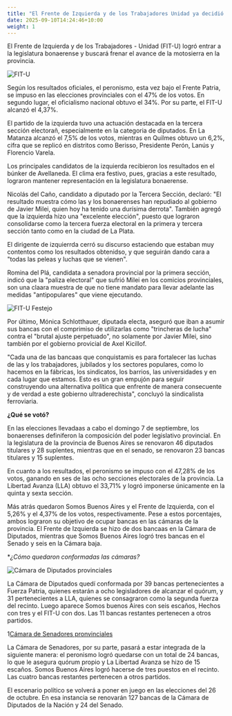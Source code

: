 ```yaml
---
title: "El Frente de Izquierda y de los Trabajadores Unidad ya decidió con quiénes avanza para las legislativas"
date: 2025-09-10T14:24:46+10:00
weight: 1
---
```

El Frente de Izquierda y de los Trabajadores - Unidad (FIT-U) logró entrar a la legislatura bonaerense y buscará frenar el avance de la motosierra en la provincia.

![FIT-U]()

Según los resultados oficiales, el peronismo, esta vez bajo el Frente Patria, se impuso en las elecciones provinciales con el 47% de los votos. En segundo lugar, el oficialismo nacional obtuvo el 34%. Por su parte, el FIT-U alcanzó el 4,37%.

El partido de la izquierda tuvo una actuación destacada en la tercera sección electorañ, especialmente en la categoria de diputados. En La Matanza alcanzó el 7,5% de los votos, mientras en Quilmes obtuvo un 6,2%, cifra que se replicó en distritos como Berisso, Presidente Perón, Lanús y Florencio Varela.

Los principales candidatos de la izquierda recibieron los resultados en el búnker de Avellaneda. El clima era festivo, pues, gracias a este resultado, lograron mantener representación en la legislatura bonaerense. 

Nicolás del Caño, candidato a diputado por la Tercera Sección, declaró: "El resultado muestra cómo las y los bonaerenses han repudiado al gobierno de Javier Milei, quien hoy ha tenido una durísima derrota". También agregó que la izquierda hizo una "excelente elección", puesto que lograron consolidarse como la tercera fuerza electoral en la primera y tercera sección tanto como en la ciudad de La Plata.

El dirigente de izquierrda cerró su discurso estaciendo que estaban muy contentos como los resultados obtenidso, y que seguirán dando cara a "todas las peleas y luchas que se vienen". 

Romina del Plá, candidata a senadora provincial por la primera sección, indicó que la "paliza electoral" que sufrió Milei en los comicios provinciales, son una claara muestra de que no tiene mandato para llevar adelante las medidas "antipopulares" que viene ejecutando.

![FIT-U Festejo]()

Por último, Mónica Schlotthauer, diputada electa, aseguró que iban a asumir sus bancas con el comprimiso de utilizarlas como "trincheras de lucha" contra el "brutal ajuste perpetuado", no solamente por Javier Milei, sino también por el gobierno provicial de Axel Kicillof.

"Cada una de las bancaas que conquistamis es para fortalecer las luchas de las y los trabajadores, jubilados y los sectores populares, como lo hacemos en la fábricas, los sindicatos, los barrios, las universidades y en cada lugar que estamos. Esto es un gran empujón para seguir construyendo una alternativa política que enfrente de manera consecuente y de verdad a este gobierno ultraderechista", concluyó la sindicalista ferroviaria.

**¿Qué se votó?**

En las elecciones llevadaas a cabo el domingo 7 de septiembre, los bonaerenses definiferon la composición del poder legislativo provincial. En la legislatura de la provincia de Buenos Aires se renovaron 46 diputados titulares y 28 suplentes, mientras que en el senado, se renovaron 23 bancas titulares y 15 suplentes.

En cuanto a los resultados, el peronismo se impuso con el 47,28% de los votos, ganando en ses de las ocho secciones electorales de la provincia. La Libertad Avanza (LLA) obtuvo el 33,71% y logró imponerse únicamente en la quinta y sexta sección.

Más atrás quedaron Somos Buenos Aires y el Frente de Izquierda, con el 5,26% y el 4,37% de los votos, respectivamente. Pese a estos porcentajes, ambos lograron su objetivo de ocupar bancas en las cámaras de la provincia. El Frente de Izquierda se hizo de dos bancaas en la Cámara de Diputados, mientras que Somos Buenos Aires logró tres bancas en el Senado y seis en la Cámara baja.

**¿Cómo quedaron conformadas las cámaras?*

![Cámara de Diputados provinciales]()

La Cámara de Diputados quedí conformada por 39 bancas pertenecientes a Fuerza Patria, quienes estarán a ocho legisladores de alcanzar el quórum, y 31 pertenecientes a LLA, quienes se consagraron como la segunda fuerza del recinto. Luego aparece Somos buenos Aires con seis escaños, Hechos con tres y el FIT-U con dos. Las 11 bancas restantes pertenecen a otros partidos.

1[Cámara de Senadores pronvinciales]()

La Cámara de Senadores, por su parte, pasará a estar integrada de la siguiente manera: el peronismo logró quedarse con un total de 24 bancas, lo que le asegura quórum propio y La Libertad Avanza se hizo de 15 escaños. Somos Buenos Aires logró hacerse de tres puestos en el recinto. Las cuatro bancas restantes pertenecen a otros partidos.

El escenario político se volverá a poner en juego en las elecciones del 26 de octubre. En esa instancia se renovarán 127 bancas de la Cámara de Diputados de la Nación y 24 del Senado. 
<!--Lorem markdownum **Achaica revolutaque amore**, penitus puppes nec furit,
clipeus fatetur, mira inter accedere. Dedit dum raptoresque Oete dolorem
Cretaeas enim [ipse pectora excusat](#in-poscat) candentibus fertur? Furtiva
Orontes Erysicthona dona, est per Achille viridi draconis cultis mota milia.-->

<!--![Accounting Services](/images/austin-distel-nGc5RT2HmF0-unsplash.jpg)

# Objectives

Financial accounting and financial reporting are often used as synonyms.

1. According to International Financial Reporting Standards: the objective of financial reporting is:
2. To provide financial information that is useful to existing and potential investors, lenders and other creditors in making decisions about providing resources to the reporting entity.
3. According to the European Accounting Association:

## Relevance

Relevance is the capacity of the financial information to influence the decision of its users. The ingredients of relevance are the predictive value and confirmatory value. Materiality is a sub-quality of relevance.

> The ingredients of relevance are the predictive value and confirmatory value.

Information is considered material if its omission or misstatement could influence the economic decisions of users taken on the basis of the financial statements.

## Faithful Representation

Faithful representation means that the actual effects of the transactions shall be properly accounted for and reported in the financial statements. The words and numbers must match what really happened in the transaction. The ingredients of faithful representation are completeness, neutrality and free from error.

## Enhancing Qualitative Characteristics

### Verifiability

Verifiability implies consensus between the different knowledgeable and independent users of financial information. Such information must be supported by sufficient evidence to follow the principle of objectivity.

### Comparability

Comparability is the uniform application of accounting methods across entities in the same industry. The principle of consistency is under comparability. Consistency is the uniform application of accounting across points in time within an entity.

### Understandability

Understandability means that accounting reports should be expressed as clearly as possible and should be understood by those to whom the information is relevant.
Timeliness: Timeliness implies that financial information must be presented to the users before a decision is to be made.

---

## Statement of cash flows

The statement of cash flows considers the inputs and outputs in concrete cash within a stated period. The general template of a cash flow statement is as follows: Cash Inflow - Cash Outflow + Opening Balance = Closing Balance

| Cash Inflow | Outflow   | Opening Balance |
| ----------- | --------- | --------------- |
| _Monday_    | `Tuesday` | **Wednesday**   |
| 1           | 2         | 3               |

**Example 1:** in the beginning of September, Ellen started out with $5 in her bank account. During that same month, Ellen borrowed $20 from Tom. At the end of the month, Ellen bought a pair of shoes for $7. Ellen's cash flow statement for the month of September looks like this:

- Cash inflow: $20
- Cash outflow:$7
- Opening balance: $5
- Closing balance: $20 – $7 + $5 = $18

**Example 2:** in the beginning of June, WikiTables, a company that buys and resells tables, sold 2 tables. They'd originally bought the tables for $25 each, and sold them at a price of $50 per table. The first table was paid out in cash however the second one was bought in credit terms. WikiTables' cash flow statement for the month of June looks like this:

> **Important:** the cash flow statement only considers the exchange of actual cash, and ignores what the person in question owes or is owed.

## Statement of financial position (balance sheet)

The balance sheet is the financial statement showing a firm's assets, liabilities and equity (capital) at a set point in time, usually the end of the fiscal year reported on the accompanying income statement.

- **fixed assets**
  - property
  - building
  - equipment (such as factory machinery)
- **intangible assets**
  - copyrights
  - trademarks
  - patents
    - pending
    - international
- goodwill

Owner's equity, sometimes referred to as net assets, is represented differently depending on the type of business ownership. Business ownership can be in the form of a sole proprietorship, partnership, or a corporation. For a corporation, the owner's equity portion usually shows common stock, and retained earnings (earnings kept in the company). Retained earnings come from the retained earnings statement, prepared prior to the balance sheet. -->
